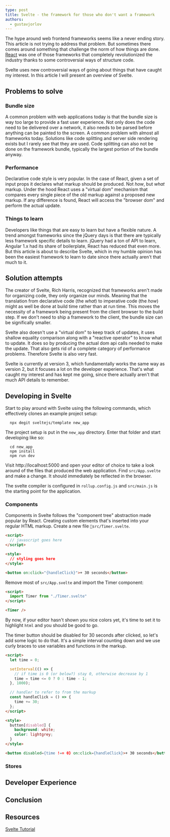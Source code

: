 ```yaml
---
type: post
title: Svelte - the framework for those who don't want a framework
authors:
  - gustavjorlov
---
```


The hype around web frontend frameworks seems like a never ending story. This article is not trying to address that problem. But sometimes there comes around something that challenge the norm of how things are done. [React](https://reactjs.org) was one of those frameworks that completely revolutionized the industry thanks to some controversial ways of structure code.

Svelte uses new controversial ways of going about things that have caught my interest. In this article I will present an overview of Svelte.

<!-- more -->

## Problems to solve

### Bundle size

A common problem with web applications today is that the bundle size is way too large to provide a fast user experience. Not only does the code need to be delivered over a network, it also needs to be parsed before anything can be painted to the screen. A common problem with almost all frameworks today. Solutions like code splitting and server side rendering exists but I rarely see that they are used. Code splitting can also not be done on the framework bundle, typically the largest portion of the bundle anyway.

### Performance

Declarative code style is very popular. In the case of React, given a set of input props it declares what markup should be produced. Not _how_, but _what_ markup. Under the hood React uses a "virtual dom" mechanism that compares every single piece of the old markup against a proposed new markup. If any difference is found, React will access the "browser dom" and perform the actual update.

### Things to learn

Developers like things that are easy to learn but have a flexible nature. A trend amongst frameworks since the jQuery days is that there are typically less framework specific details to learn. jQuery had a ton of API to learn, Angular 1.x had its share of boilerplate, React has reduced that even more. But this article is about to describe Svelte, which in my humble opinion has been the easiest framework to learn to date since there actually aren't that much to it.

## Solution attempts

The creator of Svelte, Rich Harris, recognized that frameworks aren't made for organizing code, they only organize our minds. Meaning that the translation from declarative code (the _what_) to imperative code (the _how_) might as well be done at build time rather than at run time. This moves the necessity of a framework being present from the client browser to the build step. If we don't need to ship a framework to the client, the bundle size can be significally smaller.

Svelte also doesn't use a "virtual dom" to keep track of updates, it uses shallow equality comparison along with a "reactive operator" to know what to update. It does so by producing the actual dom api calls needed to make the update. That also gets rid of a complete category of performance problems. Therefore Svelte is also very fast.

Svelte is currently at version 3, which fundamentally works the same way as version 2, but it focuses a lot on the developer experience. That's what caught my interest and has kept me going, since there actually aren't that much API details to remember.

## Developing in Svelte

Start to play around with Svelte using the following commands, which effectively clones an example project setup:

```shell
  npx degit sveltejs/template new_app
```

The project setup is put in the `new_app` directory. Enter that folder and start developing like so:

```shell
  cd new_app
  npm install
  npm run dev
```

Visit http://localhost:5000 and open your editor of choice to take a look around of the files that produced the web application. Find `src/App.svelte` and make a change. It should immediately be reflected in the browser.

The svelte compiler is configured in `rollup.config.js` and `src/main.js` is the starting point for the application.

### Components

Components in Svelte follows the "component tree" abstraction made popular by React. Creating custom elements that's inserted into your regular HTML markup. Create a new file `src/Timer.svelte`.

```html
<script>
  // javascript goes here
</script>

<style>
  // styling goes here
</style>

<button on:click="{handleClick}">+ 30 seconds</button>
```

Remove most of `src/App.svelte` and import the Timer component:

```html
<script>
  import Timer from "./Timer.svelte"
</script>

<Timer />
```

By now, if your editor hasn't shown you nice colors yet, it's time to set it to highlight `html` and you should be good to go.

The timer button should be disabled for 30 seconds after clicked, so let's add some logic to do that. It's a simple interval counting down and we use curly braces to use variables and functions in the markup.

```html
<script>
  let time = 0;

  setInterval(() => {
    // if time is 0 (or below?) stay 0, otherwise decrease by 1
    time = time <= 0 ? 0 : time - 1;
  }, 1000);

  // handler to refer to from the markup
  const handleClick = () => {
    time += 30;
  };
</script>

<style>
  button[disabled] {
    background: white;
    color: lightgrey;
  }
</style>

<button disabled={time !== 0} on:click={handleClick}>+ 30 seconds</button>
```

### Stores

## Developer Experience

## Conclusion

## Resources

[Svelte Tutorial](https://svelte.dev/tutorial/basics)

